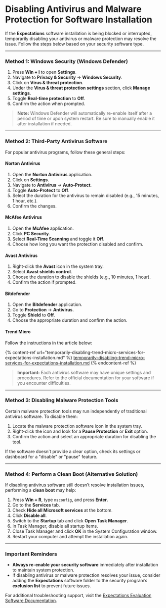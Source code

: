 # Disabling Antivirus and Malware Protection for Software Installation

If the **Expectations** software installation is being blocked or interrupted, temporarily disabling your antivirus or malware protection may resolve the issue. Follow the steps below based on your security software type.

***

### **Method 1: Windows Security (Windows Defender)**

1. Press **Win + I** to open **Settings**.
2. Navigate to **Privacy & Security** → **Windows Security**.
3. Click on **Virus & threat protection**.
4. Under the **Virus & threat protection settings** section, click **Manage settings**.
5. Toggle **Real-time protection** to **Off**.
6. Confirm the action when prompted.

> **Note:** Windows Defender will automatically re-enable itself after a period of time or upon system restart. Be sure to manually enable it after installation if needed.

***

### **Method 2: Third-Party Antivirus Software**

For popular antivirus programs, follow these general steps:

#### **Norton Antivirus**

1. Open the **Norton Antivirus** application.
2. Click on **Settings**.
3. Navigate to **Antivirus** → **Auto-Protect**.
4. Toggle **Auto-Protect** to **Off**.
5. Select the duration for the antivirus to remain disabled (e.g., 15 minutes, 1 hour, etc.).
6. Confirm the changes.

#### **McAfee Antivirus**

1. Open the **McAfee** application.
2. Click **PC Security**.
3. Select **Real-Time Scanning** and toggle it **Off**.
4. Choose how long you want the protection disabled and confirm.

#### **Avast Antivirus**

1. Right-click the **Avast** icon in the system tray.
2. Select **Avast shields control**.
3. Choose the duration to disable the shields (e.g., 10 minutes, 1 hour).
4. Confirm the action if prompted.

#### **Bitdefender**

1. Open the **Bitdefender** application.
2. Go to **Protection** → **Antivirus**.
3. Toggle **Shield** to **Off**.
4. Choose the appropriate duration and confirm the action.

#### **Trend Micro**

Follow the instructions in the article below:

{% content-ref url="temporarily-disabling-trend-micro-services-for-expectations-installation.md" %}
[temporarily-disabling-trend-micro-services-for-expectations-installation.md](temporarily-disabling-trend-micro-services-for-expectations-installation.md)
{% endcontent-ref %}

> **Important:** Each antivirus software may have unique settings and procedures. Refer to the official documentation for your software if you encounter difficulties.

***

### **Method 3: Disabling Malware Protection Tools**

Certain malware protection tools may run independently of traditional antivirus software. To disable them:

1. Locate the malware protection software icon in the system tray.
2. Right-click the icon and look for a **Pause Protection** or **Exit** option.
3. Confirm the action and select an appropriate duration for disabling the tool.

If the software doesn't provide a clear option, check its settings or dashboard for a "disable" or "pause" feature.

***

### **Method 4: Perform a Clean Boot (Alternative Solution)**

If disabling antivirus software still doesn’t resolve installation issues, performing a **clean boot** may help:

1. Press **Win + R**, type `msconfig`, and press **Enter**.
2. Go to the **Services** tab.
3. Check **Hide all Microsoft services** at the bottom.
4. Click **Disable all**.
5. Switch to the **Startup** tab and click **Open Task Manager**.
6. In Task Manager, disable all startup items.
7. Close Task Manager and click **OK** in the System Configuration window.
8. Restart your computer and attempt the installation again.

***

### **Important Reminders**

* **Always re-enable your security software** immediately after installation to maintain system protection.
* If disabling antivirus or malware protection resolves your issue, consider adding the **Expectations** software folder to the security program’s **exclusion list** to prevent future issues.

For additional troubleshooting support, visit the [Expectations Evaluation Software Documentation](https://docs.nexportsolutions.com/expectations-evaluation-software).

